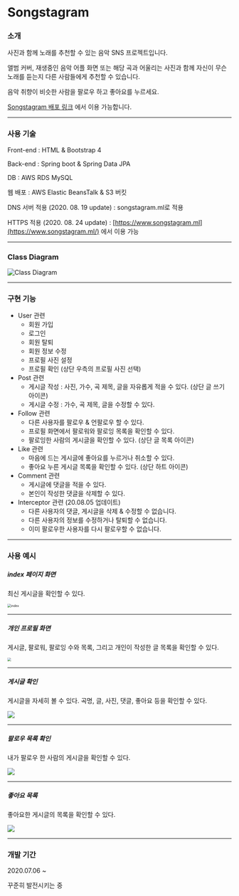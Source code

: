 # Songstagram



### 소개

사진과 함께 노래를 추천할 수 있는 음악 SNS 프로젝트입니다.

앨범 커버, 재생중인 음악 어플 화면 또는 해당 곡과 어울리는 사진과 함께 자신이 무슨 노래를 듣는지 다른 사람들에게 추천할 수 있습니다.

음악 취향이 비슷한 사람을 팔로우 하고 좋아요를 누르세요.

[Songstagram 배포 링크](https://www.songstagram.ml/) 에서 이용 가능합니다. 

------



### 사용 기술

Front-end : HTML & Bootstrap 4

Back-end : Spring boot & Spring Data JPA

DB : AWS RDS MySQL

웹 배포 : AWS Elastic BeansTalk & S3 버킷 

DNS 서버 적용 (2020. 08. 19 update)  : songstagram.ml로 적용

HTTPS 적용 (2020. 08. 24 update) : [https://www.songstagram.ml](https://www.songstagram.ml/) 에서 이용 가능



------



### Class Diagram

![Class Diagram](https://github.com/chosh95/Songstagram/blob/master/ClassDiagram/ClassDiagram.jpg?raw=true)



------



### 구현 기능

* User 관련
  * 회원 가입
  * 로그인
  * 회원 탈퇴
  * 회원 정보 수정
  * 프로필 사진 설정
  * 프로필 확인 (상단 우측의 프로필 사진 선택)
* Post 관련
  * 게시글 작성 : 사진, 가수, 곡 제목, 글을 자유롭게 적을 수 있다. (상단 글 쓰기 아이콘)
  * 게시글 수정 : 가수, 곡 제목, 글을 수정할 수 있다.
* Follow 관련 
  * 다른 사용자를 팔로우 & 언팔로우 할 수 있다. 
  * 프로필 화면에서 팔로워와 팔로잉 목록을 확인할 수 있다.
  * 팔로잉한 사람의 게시글을 확인할 수 있다. (상단 글 목록 아이콘)
* Like 관련
  * 마음에 드는 게시글에 좋아요를 누르거나 취소할 수 있다.
  * 좋아요 누른 게시글 목록을 확인할 수 있다. (상단 하트 아이콘)
* Comment 관련
  * 게시글에 댓글을 적을 수 있다.
  * 본인이 작성한 댓글을 삭제할 수 있다.
* Interceptor 관련 (20.08.05 업데이트)
  * 다른 사용자의 댓글, 게시글을 삭제 & 수정할 수 없습니다.
  * 다른 사용자의 정보를 수정하거나 탈퇴할 수 없습니다.
  * 이미 팔로우한 사용자를 다시 팔로우할 수 없습니다.

------



### 사용 예시



##### index 페이지 화면 

최신 게시글을 확인할 수 있다.

<img src="https://github.com/chosh95/Songstagram/blob/master/Image/index.png?raw=true" alt="index" style="zoom:50%;" />



------



##### 개인 프로필 화면

게시글, 팔로워, 팔로잉 수와 목록, 그리고 개인이 작성한 글 목록을 확인할 수 있다.

<img src="https://github.com/chosh95/Songstagram/blob/master/Image/profile.png?raw=true" style="zoom:50%;" />

------



##### 게시글 확인 

게시글을 자세히 볼 수 있다. 곡명, 글, 사진, 댓글, 좋아요 등을 확인할 수 있다.

![](https://github.com/chosh95/Songstagram/blob/master/Image/read.png?raw=true)



------



##### 팔로우 목록 확인

내가 팔로우 한 사람의 게시글을 확인할 수 있다.

![](https://github.com/chosh95/Songstagram/blob/master/Image/follow.png?raw=true)

------



##### 좋아요 목록 

좋아요한 게시글의 목록을 확인할 수 있다.

![](https://github.com/chosh95/Songstagram/blob/master/Image/like.png?raw=true)

------



### 개발 기간

2020.07.06 ~ 

꾸준히 발전시키는 중

